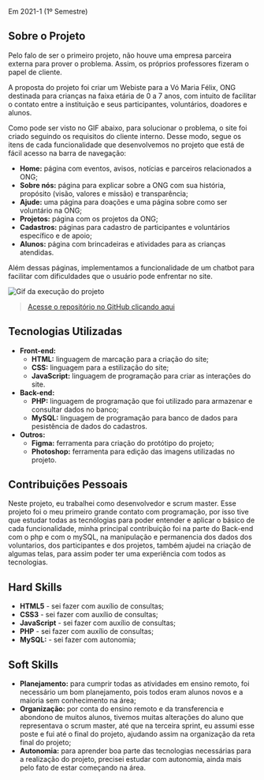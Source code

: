  Em 2021-1 (1º Semestre)

## Sobre o Projeto

Pelo falo de ser o primeiro projeto, não houve uma empresa parceira externa para prover o problema. Assim, os próprios professores fizeram o papel de cliente. 

A proposta do projeto foi criar um Webiste para a Vó Maria Félix, ONG destinada para crianças na faixa etária de 0 a 7 anos, com intuito de facilitar o contato entre a instituição e seus participantes, voluntários, doadores e alunos.

Como pode ser visto no GIF abaixo, para solucionar o problema, o site foi criado seguindo os requisitos do cliente interno. Desse modo, segue os itens de cada funcionalidade que desenvolvemos no projeto que está de fácil acesso na barra de navegação:

* **Home:** página com eventos, avisos, notícias e parceiros relacionados a ONG;
* **Sobre nós:** página para explicar sobre a ONG com sua história, propósito (visão, valores e missão) e transparência;
* **Ajude:** uma página para doações e uma página sobre como ser voluntário na ONG;
* **Projetos:** página com os projetos da ONG;
* **Cadastros:** páginas para cadastro de participantes e voluntários específico e de apoio;
* **Alunos:** página com brincadeiras e atividades para as crianças atendidas.

Além dessas páginas, implementamos a funcionalidade de um chatbot para facilitar com dificuldades que o usuário pode enfrentar no site.

![Gif da execução do projeto](../img/1-semestre.gif)

> [Acesse o repositório no GitHub clicando aqui](https://github.com/DeskwarePI/API-VoMariaFelix)

## Tecnologias Utilizadas

* **Front-end:** 
    - **HTML:** linguagem de marcação para a criação do site;
    - **CSS:** linguagem para a estilização do site;
    - **JavaScript:** linguagem de programação para criar as interações do site.
* **Back-end:** 
    - **PHP:** linguagem de programação que foi utilizado para armazenar e consultar dados no banco;
    - **MySQL:** linguagem de programação para banco de dados para pesistência de dados do cadastros.
* **Outros:** 
    - **Figma:** ferramenta para criação do protótipo do projeto;
    - **Photoshop:** ferramenta para edição das imagens utilizadas no projeto.

## Contribuições Pessoais

Neste projeto, eu trabalhei como desenvolvedor e scrum master. Esse projeto foi o meu primeiro grande contato com programação, por isso tive que estudar todas as tecnólogias para poder entender e aplicar o básico de cada funcionalidade, minha principal contribuição foi na parte do Back-end com o php e com o mySQL, na manipulação e permanencia dos dados dos voluntarios, dos participantes e dos projetos, também ajudei na criação de algumas telas, para assim poder ter uma experiência com todos as tecnologias.

## Hard Skills

* **HTML5** - sei fazer com auxílio de consultas;
* **CSS3** - sei fazer com auxílio de consultas;
* **JavaScript** - sei fazer com auxílio de consultas;
* **PHP** - sei fazer com auxílio de consultas;
* **MySQL:** - sei fazer com autonomia;

## Soft Skills

* **Planejamento:** para cumprir todas as atividades em ensino remoto, foi necessário um bom planejamento, pois todos eram alunos novos e a maioria sem conhecimento na área;
* **Organização:** por conta do ensino remoto e da transferencia e abondono de muitos alunos, tivemos muitas alterações do aluno que representava o scrum master, até que na terceira sprint, eu assumi esse poste e fui até o final do projeto, ajudando assim na organização da reta final do projeto;
* **Autonomia:** para aprender boa parte das tecnologias necessárias para a realização do projeto, precisei estudar com autonomia, ainda mais pelo fato de estar começando na área.
